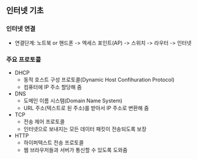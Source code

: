 ## 인터넷 기초

### 인터넷 연결
- 연결단계: 노트북 or 핸드폰 -> 엑세스 포인트(AP) -> 스위치 -> 라우터 -> 인터넷 

### 주요 프로토콜
- DHCP
  - 동적 호스트 구성 프로토콜(Dynamic Host Confihuration Protocol)
  - 컴퓨터에 IP 주소 할당해 줌
- DNS
  - 도메인 이름 시스템(Domain Name System)
  - URL 주소(텍스트로 된 주소)를 받아서 IP 주소로 변환해 줌
- TCP
  - 전송 제어 프로토콜
  - 인터넷으로 보내지는 모든 데이터 패킷이 전송되도록 보장 
- HTTP
  - 하이퍼텍스트 전송 프로토콜
  - 웹 브라우저들과 서버가 통신할 수 있도록 도와줌 
